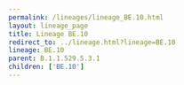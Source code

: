 ```yaml
---
permalink: /lineages/lineage_BE.10.html
layout: lineage_page
title: Lineage BE.10
redirect_to: ../lineage.html?lineage=BE.10
lineage: BE.10
parent: B.1.1.529.5.3.1
children: ['BE.10']
---
```


